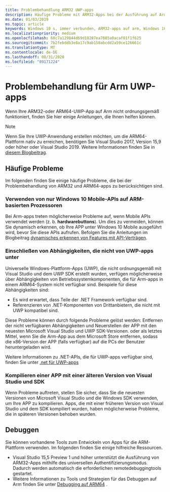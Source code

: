```yaml
---
title: Problembehandlung ARM32 UWP-apps
description: Häufige Probleme mit ARM32-Apps bei der Ausführung auf Arm und deren Behebung.
ms.date: 01/03/2019
ms.topic: article
keywords: Windows 10 s, immer verbunden, ARM32-apps auf arm, Windows 10 auf arm, Problembehandlung
ms.localizationpriority: medium
ms.openlocfilehash: 60c7a129844d69d18287ea7885a0acaf01f1f625
ms.sourcegitcommit: 7b2febddb3e8a17c9ab158abcdd2a59ce126661c
ms.translationtype: MT
ms.contentlocale: de-DE
ms.lasthandoff: 08/31/2020
ms.locfileid: "89171224"
---
```

# <a name="troubleshooting-arm-uwp-apps"></a>Problembehandlung für Arm UWP-apps

Wenn Ihre ARM32-oder ARM64-UWP-App auf Arm nicht ordnungsgemäß funktioniert, finden Sie hier einige Anleitungen, die Ihnen helfen können.

>[!NOTE]
> Wenn Sie Ihre UWP-Anwendung erstellen möchten, um die ARM64-Plattform nativ zu erreichen, benötigen Sie Visual Studio 2017, Version 15,9 oder höher oder Visual Studio 2019. Weitere Informationen finden Sie in [diesem Blogbeitrag](https://blogs.windows.com/buildingapps/2018/11/15/official-support-for-windows-10-on-arm-development).


## <a name="common-issues"></a>Häufige Probleme
Im folgenden finden Sie einige häufige Probleme, die bei der Problembehandlung von ARM32 und ARM64-apps zu berücksichtigen sind.

### <a name="using-windows-10-mobile-only-apis-on-arm-based-processors"></a>Verwenden von nur Windows 10 Mobile-APIs auf ARM-basierten Prozessoren
Bei Arm-apps treten möglicherweise Probleme auf, wenn Mobile APIs verwendet werden (z. b. **hardwarebuttons**). Um dies zu vermeiden, können Sie dynamisch erkennen, ob Ihre APP unter Windows 10 Mobile ausgeführt wird, bevor Sie diese APIs aufrufen. Befolgen Sie die Anleitungen im Blogbeitrag [dynamisches erkennen von Features mit API-Verträgen](https://blogs.windows.com/buildingapps/2015/09/15/dynamically-detecting-features-with-api-contracts-10-by-10/).

### <a name="including-dependencies-not-supported-by-uwp-apps"></a>Einschließen von Abhängigkeiten, die nicht von UWP-apps unter
Universelle Windows-Plattform-Apps (UWP), die nicht ordnungsgemäß mit Visual Studio und dem UWP SDK erstellt wurden, verfügen möglicherweise über Abhängigkeiten von Betriebssystemkomponenten, die für Arm-apps in einem ARM64-System nicht verfügbar sind. Beispiele für diese Abhängigkeiten sind:

- Es wird erwartet, dass Teile der .NET Framework verfügbar sind.
- Referenzieren von .NET-Komponenten von Drittanbietern, die nicht mit UWP kompatibel sind.

Diese Probleme können durch folgende Probleme gelöst werden: Entfernen der nicht verfügbaren Abhängigkeiten und Neuerstellen der APP mit den neuesten Microsoft Visual Studio und UWP SDK-Versionen. oder als letztes Mittel, wenn Sie die Arm-App aus dem Microsoft Store entfernen, sodass die x86-Version der APP (falls verfügbar) auf die PCs der Benutzer heruntergeladen wird.

Weitere Informationen zu .NET-APIs, die für UWP-apps verfügbar sind, finden Sie unter [.net für UWP-apps](/dotnet/api/index?view=dotnet-uwp-10.0)

### <a name="compiling-an-app-with-an-older-version-of-visual-studio-and-sdk"></a>Kompilieren einer APP mit einer älteren Version von Visual Studio und SDK
Wenn Probleme auftreten, stellen Sie sicher, dass Sie die neuesten Versionen von Microsoft Visual Studio und die Windows SDK verwenden, um Ihre APP zu kompilieren. Apps, die mit einer früheren Version von Visual Studio und dem SDK kompiliert wurden, haben möglicherweise Probleme, die in späteren Versionen behoben wurden.

## <a name="debugging"></a>Debuggen
Sie können vorhandene Tools zum Entwickeln von Apps für die ARM-Plattform verwenden. Im folgenden finden Sie einige hilfreiche Ressourcen.

- Visual Studio 15,5 Preview 1 und höher unterstützt die Ausführung von ARM32-Apps mithilfe des universellen Authentifizierungsmodus. Dadurch werden automatisch die erforderlichen remotedebuggingtools gestartet.
- Weitere Informationen zu Tools und Strategien für das Debuggen auf Arm finden Sie unter [Debugging auf ARM64](/windows-hardware/drivers/debugger/debugging-arm64) .